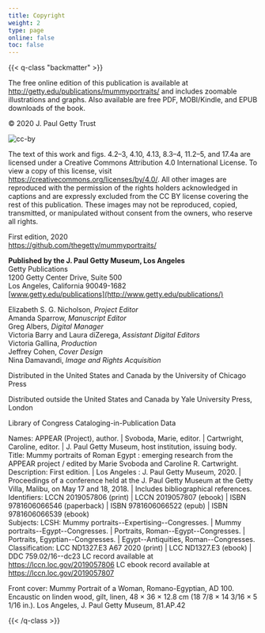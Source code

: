 ```yaml
---
title: Copyright
weight: 2
type: page
online: false
toc: false
---
```


{{< q-class "backmatter" >}}

The free online edition of this publication is available at http://getty.edu/publications/mummyportraits/ and includes zoomable illustrations and graphs. Also available are free PDF, MOBI/Kindle, and EPUB downloads of the book.

© 2020 J. Paul Getty Trust

![cc-by](/img/cc-by--black.png)

The text of this work and figs. 4.2–3, 4.10, 4.13, 8.3–4, 11.2–5, and 17.4a are licensed under a Creative Commons Attribution 4.0 International License. To view a copy of this license, visit https://creativecommons.org/licenses/by/4.0/. All other images are reproduced with the permission of the rights holders acknowledged in captions and are expressly excluded from the CC BY license covering the rest of this publication. These images may not be reproduced, copied, transmitted, or manipulated without consent from the owners, who reserve all rights.

First edition, 2020<br />
https://github.com/thegetty/mummyportraits/

**Published by the J. Paul Getty Museum, Los Angeles**<br />
Getty Publications<br />
1200 Getty Center Drive, Suite 500<br />
Los Angeles, California 90049-1682<br />
[www.getty.edu/publications](http://www.getty.edu/publications/)<br />

Elizabeth S. G. Nicholson, *Project Editor*<br />
Amanda Sparrow, *Manuscript Editor*<br />
Greg Albers, *Digital Manager*<br />
Victoria Barry and Laura diZerega, *Assistant Digital Editors*<br />
Victoria Gallina, *Production*<br />
Jeffrey Cohen, *Cover Design*<br />
Nina Damavandi, *Image and Rights Acquisition*<br />

Distributed in the United States and Canada by the University of Chicago Press

Distributed outside the United States and Canada by Yale University Press, London

Library of Congress Cataloging-in-Publication Data

Names: APPEAR (Project), author. | Svoboda, Marie, editor. | Cartwright,
   Caroline, editor. | J. Paul Getty Museum, host institution, issuing
   body.  
Title: Mummy portraits of Roman Egypt : emerging research from the APPEAR
   project / edited by Marie Svoboda and Caroline R. Cartwright.  
Description: First edition. | Los Angeles : J. Paul Getty Museum, 2020. |
   Proceedings of a conference held at the J. Paul Getty Museum at the
   Getty Villa, Malibu, on May 17 and 18, 2018. | Includes bibliographical
   references.
Identifiers: LCCN 2019057806 (print) | LCCN 2019057807 (ebook) | ISBN
   9781606066546 (paperback) | ISBN 9781606066522 (epub) | ISBN
   9781606066539 (ebook)  
Subjects: LCSH: Mummy portraits--Expertising--Congresses. | Mummy
   portraits--Egypt--Congresses. | Portraits, Roman--Egypt--Congresses. |
   Portraits, Egyptian--Congresses. | Egypt--Antiquities,
   Roman--Congresses.
Classification: LCC ND1327.E3 A67 2020  (print) | LCC ND1327.E3  (ebook) |
   DDC 759.02/16--dc23
LC record available at https://lccn.loc.gov/2019057806
LC ebook record available at https://lccn.loc.gov/2019057807

Front cover: Mummy Portrait of a Woman, Romano-Egyptian, AD 100. Encaustic on linden wood, gilt, linen, 48 × 36 × 12.8 cm (18 7/8 × 14 3/16 × 5 1/16 in.). Los Angeles, J. Paul Getty Museum, 81.AP.42

{{< /q-class >}}
